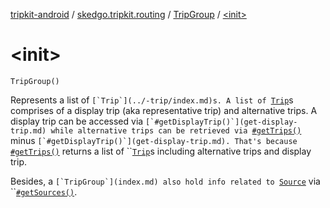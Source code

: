 [tripkit-android](../../index.md) / [skedgo.tripkit.routing](../index.md) / [TripGroup](index.md) / [&lt;init&gt;](./-init-.md)

# &lt;init&gt;

`TripGroup()`

Represents a list of ``[`Trip`](../-trip/index.md)s. A list of ``[`Trip`](../-trip/index.md)s comprises of a display trip (aka representative trip) and alternative trips. A display trip can be accessed via ``[`#getDisplayTrip()`](get-display-trip.md) while alternative trips can be retrieved via ``[`#getTrips()`](get-trips.md) minus ``[`#getDisplayTrip()`](get-display-trip.md). That's because ``[`#getTrips()`](get-trips.md) returns a list of ``[`Trip`](../-trip/index.md)s including alternative trips and display trip.

 Besides, a ``[`TripGroup`](index.md) also hold info related to ``[`Source`](../-source/index.md) via ``[`#getSources()`](get-sources.md).

